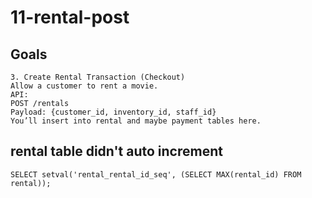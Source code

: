 # 11-rental-post

## Goals

```
3. Create Rental Transaction (Checkout)
Allow a customer to rent a movie.
API:
POST /rentals
Payload: {customer_id, inventory_id, staff_id}
You’ll insert into rental and maybe payment tables here.
```

## rental table didn't auto increment
```
SELECT setval('rental_rental_id_seq', (SELECT MAX(rental_id) FROM rental));
```